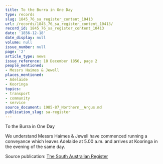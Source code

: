 ```yaml
---
title: To the Burra in One Day
type: records
slug: 1845_76_sa_register_content_10413
url: /records/1845_76_sa_register_content_10413/
record_id: 1845_76_sa_register_content_10413
date: '1856-12-18'
date_display: null
volume: null
issue_number: null
page: '2'
article_type: news
issue_reference: 18 December 1856, page 2
people_mentioned:
- Messrs Haimes & Jewell
places_mentioned:
- Adelaide
- Kooringa
topics:
- transport
- community
- service
source_document: 1985-87_Northern__Argus.md
publication_slug: sa-register
---
```


To the Burra in One Day

We understand Messrs Haimes & Jewell have commenced running a conveyance which leaves Adelaide at 5.00 a.m. and arrives at Kooringa in the evening of the same day.

Source publication: [The South Australian Register](/publications/sa-register/)
